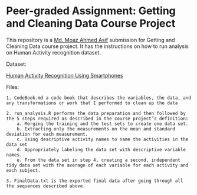 # Peer-graded Assignment: Getting and Cleaning Data Course Project

This repository is a [Md. Moaz Ahmed Asif](https://github.com/moaz-ahmed-asif) submission for Getting and Cleaning Data course project. It has the instructions on how to run analysis on Human Activity recognition dataset.

Dataset:

[Human Activity Recognition Using Smartphones](http://archive.ics.uci.edu/ml/datasets/Human+Activity+Recognition+Using+Smartphones)

Files:

    1. CodeBook.md a code book that describes the variables, the data, and any transformations or work that I performed to clean up the data
    
    2. run_analysis.R performs the data preparation and then followed by the 5 steps required as described in the course project’s definition:
        a. Merging the training and the test sets to create one data set.
        b. Extracting only the measurements on the mean and standard deviation for each measurement.
        c. Using descriptive activity names to name the activities in the data set
        d. Appropriately labeling the data set with descriptive variable names.
        e. From the data set in step 4, creating a second, independent tidy data set with the average of each variable for each activity and each subject.

    3. FinalData.txt is the exported final data after going through all the sequences described above.

